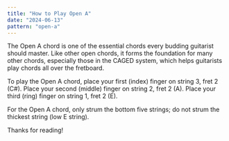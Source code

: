 ```yaml
---
title: "How to Play Open A"
date: "2024-06-13"
pattern: "open-a"
---
```


The Open A chord is one of the essential chords every budding guitarist should master. Like other open chords, it forms the foundation for many other chords, especially those in the CAGED system, which helps guitarists play chords all over the fretboard.

To play the Open A chord, place your first (index) finger on string 3, fret 2 (C#). Place your second (middle) finger on string 2, fret 2 (A). Place your third (ring) finger on string 1, fret 2 (E).

For the Open A chord, only strum the bottom five strings; do not strum the thickest string (low E string).

Thanks for reading!
